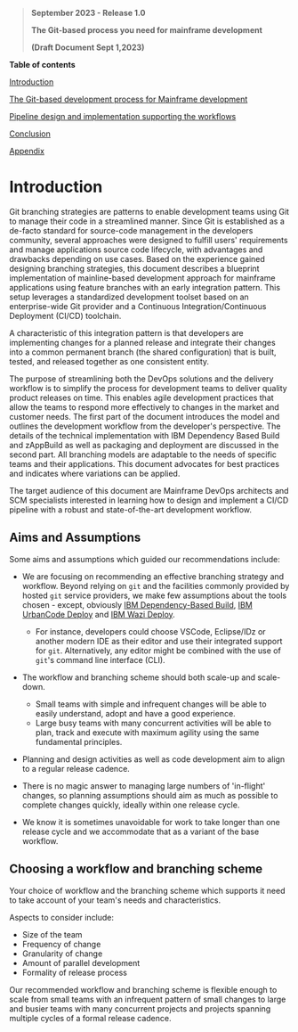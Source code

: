 >**September 2023 - Release 1.0**
>
>**The Git-based process you need for mainframe development**
>
>**(Draft Document Sept 1,2023)**  



**Table of contents**

[Introduction](#introduction)

[The Git-based development process for Mainframe development](the-git-based-development-process-for-mainframe-development.md#the-git-based-development-process-for-mainframe-development)

[Pipeline design and implementation supporting the workflows](pipeline-design-and-implementation-supporting-the-workflows.md#pipeline-design-and-implementation-supporting-the-workflows)

[Conclusion](conclusion.md#conclusion)

[Appendix](appendix.md#appendix)

# Introduction

Git branching strategies are patterns to enable development teams using Git to manage their code in a streamlined manner. Since Git is established as a de-facto standard for source-code management in the developers community, several approaches were designed to fulfill users' requirements and manage applications source code lifecycle, with advantages and drawbacks depending on use cases. Based on the experience gained designing branching strategies, this document describes a blueprint implementation of mainline-based development approach for mainframe applications using feature branches with an early integration pattern. This setup leverages a standardized development toolset based on an enterprise-wide Git provider and a Continuous Integration/Continuous Deployment (CI/CD) toolchain.

A characteristic of this integration pattern is that developers are implementing changes for a planned release and integrate their changes into a common permanent branch (the shared configuration) that is built, tested, and released together as one consistent entity.

The purpose of streamlining both the DevOps solutions and the delivery workflow is to simplify the process for development teams to deliver quality product releases on time. This enables agile development practices that allow the teams to respond more effectively to changes in the market and customer needs. The first part of the document introduces the model and outlines the development workflow from the developer's perspective. The details of the technical implementation with IBM Dependency Based Build and zAppBuild as well as packaging and deployment are discussed in the second part. All branching models are adaptable to the needs of specific teams and their applications. This document advocates for best practices and indicates where variations can be applied.

The target audience of this document are Mainframe DevOps architects and SCM specialists interested in learning how to design and implement a CI/CD pipeline with a robust and state-of-the-art development workflow.

## Aims and Assumptions

Some aims and assumptions which guided our recommendations include:

- We are focusing on recommending an effective branching strategy and workflow. Beyond relying on `git` and the facilities commonly
provided by hosted `git` service providers, we make few assumptions about the tools chosen  - except, obviously 
[IBM Dependency-Based Build](https://www.ibm.com/products/dependency-based-build),
[IBM UrbanCode Deploy](https://www.ibm.com/products/urbancode/deploy) and 
[IBM Wazi Deploy](https://www.ibm.com/docs/en/developer-for-zos/16.0?topic=deploying-zos-wazi-deploy).
  - For instance, developers could choose VSCode, Eclipse/IDz or another modern IDE as their editor and use their integrated support for `git`. Alternatively, any editor might be combined with the use of `git`'s command line interface (CLI).

- The workflow and branching scheme should both scale-up and scale-down.
  - Small teams with simple and infrequent changes will be able to easily understand, adopt and have a good experience. 
  - Large busy teams with many concurrent activities will be able to plan, track and execute with maximum agility using the same fundamental principles.

- Planning and design activities as well as code development aim to align to a regular release cadence.

- There is no magic answer to managing large numbers of 'in-flight' changes, so planning assumptions should aim as much as possible to complete changes quickly, ideally within one release cycle.

- We know it is sometimes unavoidable for work to take longer than one release cycle and we accommodate that as a variant of the base workflow.

## Choosing a workflow and branching scheme

Your choice of workflow and the branching scheme which supports it need to take account of your team's needs and characteristics.

Aspects to consider include:

- Size of the team
- Frequency of change
- Granularity of change
- Amount of parallel development
- Formality of release process

Our recommended workflow and branching scheme is flexible enough to scale from small teams with an infrequent pattern of small changes to
large and busier teams with many concurrent projects and projects spanning multiple cycles of a formal release cadence.

